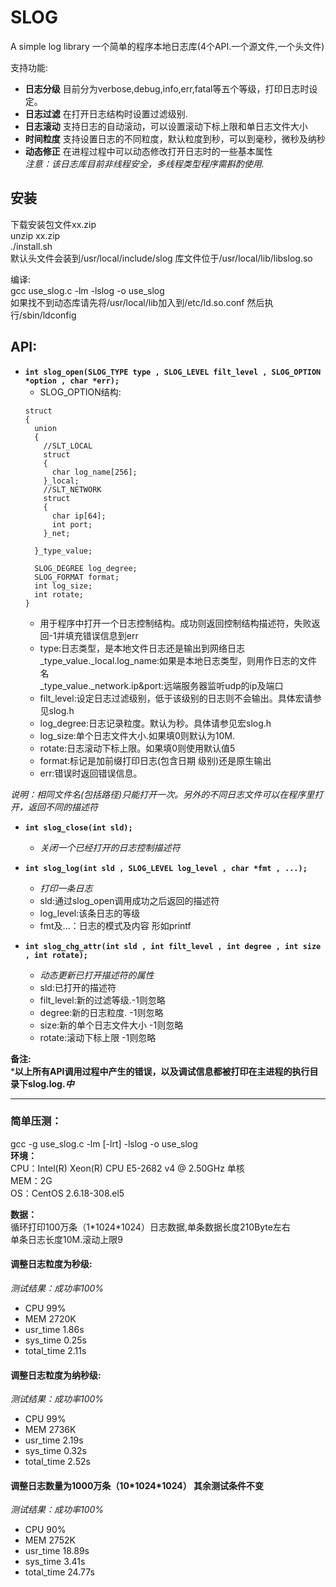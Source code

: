 # SLOG
A simple log library
一个简单的程序本地日志库(4个API.一个源文件,一个头文件)

支持功能:
* **日志分级** 目前分为verbose,debug,info,err,fatal等五个等级，打印日志时设定。  
* **日志过滤** 在打开日志结构时设置过滤级别.  
* **日志滚动** 支持日志的自动滚动，可以设置滚动下标上限和单日志文件大小  
* **时间粒度** 支持设置日志的不同粒度，默认粒度到秒，可以到毫秒，微秒及纳秒  
* **动态修正** 在进程过程中可以动态修改打开日志时的一些基本属性  
_注意：该日志库目前非线程安全，多线程类型程序需斟酌使用._

## 安装  
下载安装包文件xx.zip  
unzip xx.zip  
./install.sh  
默认头文件会装到/usr/local/include/slog 库文件位于/usr/local/lib/libslog.so  

编译:  
gcc use_slog.c -lm -lslog -o use_slog  
如果找不到动态库请先将/usr/local/lib加入到/etc/ld.so.conf 然后执行/sbin/ldconfig  


## API:
- **``int slog_open(SLOG_TYPE type , SLOG_LEVEL filt_level , SLOG_OPTION *option , char *err);``**
  * SLOG_OPTION结构:
  ```
  struct
  {
    union
    {
      //SLT_LOCAL
      struct
      {
        char log_name[256]; 
      }_local;
      //SLT_NETWORK
      struct
      {
        char ip[64];
        int port;
      }_net;
    
    }_type_value;

    SLOG_DEGREE log_degree;
    SLOG_FORMAT format;
    int log_size;
    int rotate;  
  }
  ```
  * 用于程序中打开一个日志控制结构。成功则返回控制结构描述符，失败返回-1并填充错误信息到err  
  * type:日志类型，是本地文件日志还是输出到网络日志   
    _type_value._local.log_name:如果是本地日志类型，则用作日志的文件名  
    _type_value._network.ip&port:远端服务器监听udp的ip及端口  
  * filt_level:设定日志过滤级别，低于该级别的日志则不会输出。具体宏请参见slog.h  
  * log_degree:日志记录粒度。默认为秒。具体请参见宏slog.h  
  * log_size:单个日志文件大小.如果填0则默认为10M.  
  * rotate:日志滚动下标上限。如果填0则使用默认值5  
  * format:标记是加前缀打印日志(包含日期 级别)还是原生输出  
  * err:错误时返回错误信息。  

_说明：相同文件名(包括路径)只能打开一次。另外的不同日志文件可以在程序里打开，返回不同的描述符_


- **``int slog_close(int sld);``**  
  * _关闭一个已经打开的日志控制描述符_ 

- **``int slog_log(int sld , SLOG_LEVEL log_level , char *fmt , ...);``**  
  * _打印一条日志_  
  * sld:通过slog_open调用成功之后返回的描述符  
  * log_level:该条日志的等级  
  * fmt及...：日志的模式及内容 形如printf  

- **``int slog_chg_attr(int sld , int filt_level , int degree , int size , int rotate);``**    
  * _动态更新已打开描述符的属性_  
  * sld:已打开的描述符  
  * filt_level:新的过滤等级.-1则忽略  
  * degree:新的日志粒度. -1则忽略  
  * size:新的单个日志文件大小 -1则忽略  
  * rotate:滚动下标上限 -1则忽略  

**备注:**    
***以上所有API调用过程中产生的错误，以及调试信息都被打印在主进程的执行目录下slog.log.*中***    

---
### 简单压测：  
gcc -g use_slog.c -lm [-lrt] -lslog -o use_slog  
**环境：**   
CPU：Intel(R) Xeon(R) CPU E5-2682 v4 @ 2.50GHz 单核  
MEM：2G  
OS：CentOS 2.6.18-308.el5  

**数据：**    
循环打印100万条（1\*1024\*1024）日志数据,单条数据长度210Byte左右  
单条日志长度10M.滚动上限9  

#### 调整日志粒度为秒级:
_测试结果：成功率100%_  
* CPU 99%  
* MEM 2720K    
* usr_time 1.86s  
* sys_time 0.25s  
* total_time 2.11s  


#### 调整日志粒度为纳秒级:  
_测试结果：成功率100%_  
* CPU 99%
* MEM 2736K
* usr_time 2.19s
* sys_time 0.32s
* total_time 2.52s

#### 调整日志数量为1000万条（10\*1024\*1024） 其余测试条件不变 
_测试结果：成功率100%_  
* CPU 90%
* MEM 2752K
* usr_time 18.89s
* sys_time 3.41s
* total_time 24.77s

